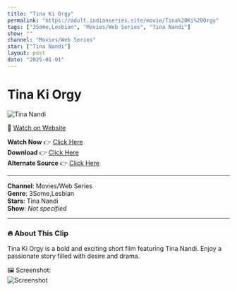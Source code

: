```yaml
---
title: "Tina Ki Orgy"
permalink: "https://adult.indianseries.site/movie/Tina%20Ki%20Orgy"
tags: ["3Some,Lesbian", "Movies/Web Series", "Tina Nandi"]
show: ""
channel: "Movies/Web Series"
star: ["Tina Nandi"]
layout: post
date: "2025-01-01"
---
```


# Tina Ki Orgy

![Tina Nandi](https://shorts.desisins.com/wp-content/uploads/2024/11/Tina-Nandy-Tina-DesiSins.com_.jpg)

🔗 [Watch on Website](https://adult.indianseries.site/movie/Tina%20Ki%20Orgy)

**Watch Now** 👉 [Click Here](https://adult.indianseries.site/movie/Tina%20Ki%20Orgy)  
**Download** 👉 [Click Here](https://adult.indianseries.site/movie/Tina%20Ki%20Orgy)  
**Alternate Source** 👉 [Click Here](https://adult.indianseries.site/movie/Tina%20Ki%20Orgy)

---

**Channel**: Movies/Web Series  
**Genre**: 3Some,Lesbian  
**Stars**: Tina Nandi  
**Show**: *Not specified*

---

### 🔥 About This Clip

Tina Ki Orgy is a bold and exciting short film featuring Tina Nandi. Enjoy a passionate story filled with desire and drama.
 
🖼️ Screenshot:  
![Screenshot](https://shorts.desisins.com/wp-content/uploads/2024/11/Tina-Nandy-Tina-DesiSins.com_.jpg)
